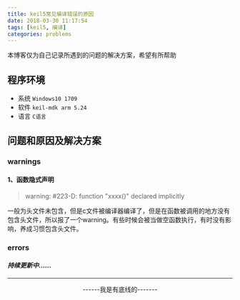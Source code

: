 ```yaml
---
title: keil5常见编译错误的原因
date: 2018-03-30 11:17:54
tags: [keil5, 编译]
categories: problems
---
```


本博客仅为自己记录所遇到的问题的解决方案，希望有所帮助

## 程序环境

- 系统 `Windows10 1709`
- 软件 `keil-mdk arm 5.24`
- 语言 `C语言`

## 问题和原因及解决方案

### warnings

#### 1、函数隐式声明

> warning: #223-D: function "xxxx()" declared implicitly

一般为头文件未包含，但是c文件被编译器编译了，但是在函数被调用的地方没有包含头文件，所以报了一个warning。有些时候会被当做空函数执行，有时没有影响，养成习惯包含头文件。

### errors

#### *持续更新中......*

-------------------

<center> ------我是有底线的------- </center>

